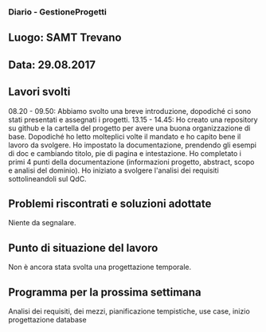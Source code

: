 ### Diario - GestioneProgetti
## Luogo: SAMT Trevano
## Data: 29.08.2017
## Lavori svolti
08.20 - 09.50: Abbiamo svolto una breve introduzione, dopodiché ci sono stati presentati e assegnati i progetti.
13.15 - 14.45:  Ho creato una repository su github e la cartella del progetto per avere una buona organizzazione di base. 
                Dopodiché ho letto molteplici volte il mandato e ho capito bene il lavoro da svolgere.
				Ho impostato la documentazione, prendendo gli esempi di doc e cambiando titolo, pie di pagina e intestazione.
				Ho completato i primi 4 punti della documentazione (informazioni progetto, abstract, scopo e analisi del dominio).
				Ho iniziato a svolgere l'analisi dei requisiti sottolineandoli sul QdC.
				
## Problemi riscontrati e soluzioni adottate
Niente da segnalare.

## Punto di situazione del lavoro
Non è ancora stata svolta una progettazione temporale.

## Programma per la prossima settimana
Analisi dei requisiti, dei mezzi, pianificazione tempistiche, use case, inizio progettazione database

